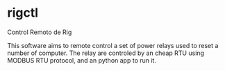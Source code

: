 # rigctl
Control Remoto de Rig

This software aims to remote control a set of power relays used to reset a number of computer.
The relay are controled by an cheap RTU using MODBUS RTU protocol, and an python app to run it.
